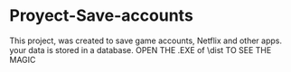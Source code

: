 # Proyect-Save-accounts
This project, was created to save game accounts, Netflix and other apps. your data is stored in a database.
OPEN THE .EXE of \dist TO SEE THE MAGIC
